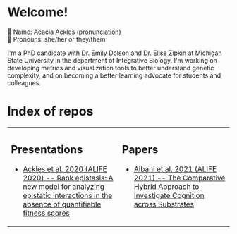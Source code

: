 # Welcome! 

📝 Name: Acacia Ackles ([pronunciation](https://www.youtube.com/watch?v=gmcSNtx3ECE))  
🌈 Pronouns: she/her or they/them

I'm a PhD candidate with [Dr. Emily Dolson](https://github.com/emilydolson/) and [Dr. Elise Zipkin](https://github.com/zipkinlab) at Michigan State University in the department of Integrative Biology. I'm working on developing metrics and visualization tools to better understand genetic complexity, and on becoming a better learning advocate for students and colleagues.

# Index of repos

<table><tr><td valign="top" width="50%">

## Presentations

- [Ackles et al. 2020 (ALIFE 2020) -- Rank epistasis: A new model for analyzing epistatic interactions in the absence of quantifiable fitness scores](https://github.com/alackles/pres-ackles_etal-ALIFE2020)

</td><td valign="top" width="50%">

## Papers

- [Albani et al. 2021 (ALIFE 2021) -- The Comparative Hybrid Approach to Investigate Cognition across Substrates](https://github.com/alackles/project-subind)

</td></tr></table>

<!--
**alackles/alackles** is a ✨ _special_ ✨ repository because its `README.md` (this file) appears on your GitHub profile.

Here are some ideas to get you started:

- 🔭 I’m currently working on ...
- 🌱 I’m currently learning ...
- 👯 I’m looking to collaborate on ...
- 🤔 I’m looking for help with ...
- 💬 Ask me about ...
- 📫 How to reach me: ...
- 😄 Pronouns: ...
- ⚡ Fun fact: ...
-->
